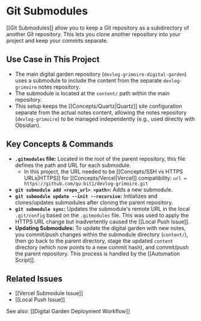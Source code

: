 # Git Submodules

[[Git Submodules]] allow you to keep a Git repository as a subdirectory of another Git repository. This lets you clone another repository into your project and keep your commits separate.

## Use Case in This Project

*   The main digital garden repository (`devlog-grimoire-digital-garden`) uses a submodule to include the content from the separate `devlog-grimoire` notes repository.
*   The submodule is located at the `content/` path within the main repository.
*   This setup keeps the [[Concepts/Quartz|Quartz]] site configuration separate from the actual notes content, allowing the notes repository (`devlog-grimoire`) to be managed independently (e.g., used directly with Obsidian).

## Key Concepts & Commands

*   **`.gitmodules` file:** Located in the root of the parent repository, this file defines the path and URL for each submodule.
    *   In this project, the URL needed to be [[Concepts/SSH vs HTTPS URLs|HTTPS]] for [[Concepts/Vercel|Vercel]] compatibility: `url = https://github.com/qu-bit1/devlog-grimoire.git`
*   **`git submodule add <repo_url> <path>`:** Adds a new submodule.
*   **`git submodule update --init --recursive`:** Initializes and clones/updates submodules after cloning the parent repository.
*   **`git submodule sync`:** Updates the submodule's remote URL in the local `.git/config` based on the `.gitmodules` file. This was used to apply the HTTPS URL change but inadvertently caused the [[Local Push Issue]].
*   **Updating Submodules:** To update the digital garden with new notes, you commit/push changes within the submodule directory (`content/`), then go back to the parent directory, stage the updated `content` directory (which now points to a new commit hash), and commit/push the parent repository. This process is handled by the [[Automation Script]].

## Related Issues

*   [[Vercel Submodule Issue]]
*   [[Local Push Issue]]

See also: [[Digital Garden Deployment Workflow]]

